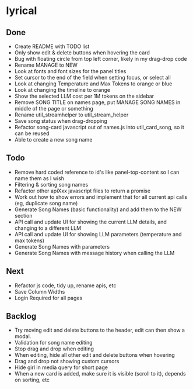 # lyrical

## Done
 - Create README with TODO list
 - Only show edit & delete buttons when hovering the card
 - Bug with floating circle from top left corner, likely in my drag-drop code
 - Rename MANAGE to NEW
 - Look at fonts and font sizes for the panel titles
 - Set cursor to the end of the field when setting focus, or select all
 - Look at changing Temperature and Max Tokens to orange or blue
 - Look at changing the timeline to orange
 - Show the selected LLM cost per 1M tokens on the sidebar
 - Remove SONG TITLE on names page, put MANAGE SONG NAMES in middle of the page or something
 - Rename util_streamhelper to util_stream_helper
 - Save song status when drag-dropping
 - Refactor song-card javascript out of names.js into util_card_song, so it can be reused
 - Able to create a new song name


## Todo
 - Remove hard coded reference to id's like panel-top-content so I can name them as I wish
 - Filtering & sorting song names
 - Refactor other apiXxx javascript files to return a promise
 - Work out how to show errors and implement that for all current api calls (eg, duplicate song name)
 - Generate Song Names (basic functionality) and add them to the NEW section
 - API call and update UI for showing the current LLM details, and changing to a different LLM
 - API call and update UI for showing LLM parameters (temperature and max tokens)
 - Generate Song Names with parameters
 - Generate Song Names with message history when calling the LLM


## Next
 - Refactor js code, tidy up, rename apis, etc
 - Save Column Widths
 - Login Required for all pages


## Backlog
 - Try moving edit and delete buttons to the header, edit can then show a modal.
 - Validation for song name editing
 - Stop drag and drop when editing
 - When editing, hide all other edit and delete buttons when hovering
 - Drag and drop not showing custom cursors
 - Hide girl in media query for short page
 - When a new card is added, make sure it is visible (scroll to it), depends on sorting, etc
